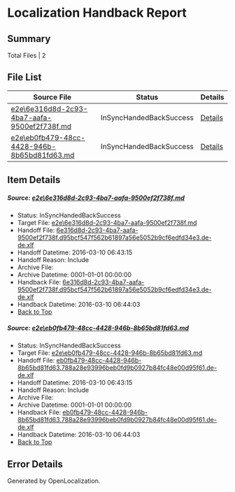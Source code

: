 # <a name='report-top'></a> Localization Handback Report

## Summary
 Total Files | 2

## File List
 Source File | Status | Details 
 ----------- | ------ | ------- 
 [e2e\6e316d8d-2c93-4ba7-aafa-9500ef2f738f.md](https://github.com/OpenLocalizationTest/oltest/blob/6a15228fe11805e39bc1d43f95fa648a6366c44e/e2e/6e316d8d-2c93-4ba7-aafa-9500ef2f738f.md) | InSyncHandedBackSuccess | [Details](#3c76f32a7f9027d96386357925a58c29e07c6a4b6)
 [e2e\eb0fb479-48cc-4428-946b-8b65bd81fd63.md](https://github.com/OpenLocalizationTest/oltest/blob/6a15228fe11805e39bc1d43f95fa648a6366c44e/e2e/eb0fb479-48cc-4428-946b-8b65bd81fd63.md) | InSyncHandedBackSuccess | [Details](#584e00fb43872a9967926ddad9ac3df7336fded714)

## Item Details
##### <a name='3c76f32a7f9027d96386357925a58c29e07c6a4b6'></a> Source: [e2e\6e316d8d-2c93-4ba7-aafa-9500ef2f738f.md](https://github.com/OpenLocalizationTest/oltest/blob/6a15228fe11805e39bc1d43f95fa648a6366c44e/e2e/6e316d8d-2c93-4ba7-aafa-9500ef2f738f.md)
* Status: InSyncHandedBackSuccess
* Target File: [e2e\6e316d8d-2c93-4ba7-aafa-9500ef2f738f.md](https://github.com/OpenLocalizationTestOrg/oltest.de-de/blob/5fddb3cdb88bc34f3b0208fdd6e7ea10959c6d71/e2e/6e316d8d-2c93-4ba7-aafa-9500ef2f738f.md)
* Handoff File: [6e316d8d-2c93-4ba7-aafa-9500ef2f738f.d95bcf547f562b61897a56e5052b9cf6edfd34e3.de-de.xlf](https://github.com/OpenLocalizationTestOrg/olhandoff/blob/ff04ce2798e6c4c950909d404dc1bb0055dd333a/ol-handoff/OpenLocalizationTestOrg/oltest.de-de/xinjiang/6e316d8d-2c93-4ba7-aafa-9500ef2f738f.d95bcf547f562b61897a56e5052b9cf6edfd34e3.de-de.xlf)
* Handoff Datetime: 2016-03-10 06:43:15
* Handoff Reason: Include
* Archive File: 
* Archive Datetime: 0001-01-01 00:00:00
* Handback File: [6e316d8d-2c93-4ba7-aafa-9500ef2f738f.d95bcf547f562b61897a56e5052b9cf6edfd34e3.de-de.xlf](https://github.com/OpenLocalizationTestOrg/olhandback/blob/2b8dac2a41f3d3f9d2f96dffa74bddc0ead277b4/ol-handback/OpenLocalizationTestOrg/oltest.de-de/xinjiang/ht/6e316d8d-2c93-4ba7-aafa-9500ef2f738f.d95bcf547f562b61897a56e5052b9cf6edfd34e3.de-de.xlf)
* Handback Datetime: 2016-03-10 06:44:03
* [Back to Top](#report-top)

##### <a name='584e00fb43872a9967926ddad9ac3df7336fded714'></a> Source: [e2e\eb0fb479-48cc-4428-946b-8b65bd81fd63.md](https://github.com/OpenLocalizationTest/oltest/blob/6a15228fe11805e39bc1d43f95fa648a6366c44e/e2e/eb0fb479-48cc-4428-946b-8b65bd81fd63.md)
* Status: InSyncHandedBackSuccess
* Target File: [e2e\eb0fb479-48cc-4428-946b-8b65bd81fd63.md](https://github.com/OpenLocalizationTestOrg/oltest.de-de/blob/5fddb3cdb88bc34f3b0208fdd6e7ea10959c6d71/e2e/eb0fb479-48cc-4428-946b-8b65bd81fd63.md)
* Handoff File: [eb0fb479-48cc-4428-946b-8b65bd81fd63.788a28e93996beb0fd9b0927b84fc48e00d95f61.de-de.xlf](https://github.com/OpenLocalizationTestOrg/olhandoff/blob/ff04ce2798e6c4c950909d404dc1bb0055dd333a/ol-handoff/OpenLocalizationTestOrg/oltest.de-de/xinjiang/eb0fb479-48cc-4428-946b-8b65bd81fd63.788a28e93996beb0fd9b0927b84fc48e00d95f61.de-de.xlf)
* Handoff Datetime: 2016-03-10 06:43:15
* Handoff Reason: Include
* Archive File: 
* Archive Datetime: 0001-01-01 00:00:00
* Handback File: [eb0fb479-48cc-4428-946b-8b65bd81fd63.788a28e93996beb0fd9b0927b84fc48e00d95f61.de-de.xlf](https://github.com/OpenLocalizationTestOrg/olhandback/blob/2b8dac2a41f3d3f9d2f96dffa74bddc0ead277b4/ol-handback/OpenLocalizationTestOrg/oltest.de-de/xinjiang/ht/eb0fb479-48cc-4428-946b-8b65bd81fd63.788a28e93996beb0fd9b0927b84fc48e00d95f61.de-de.xlf)
* Handback Datetime: 2016-03-10 06:44:03
* [Back to Top](#report-top)


## Error Details

Generated by OpenLocalization.

